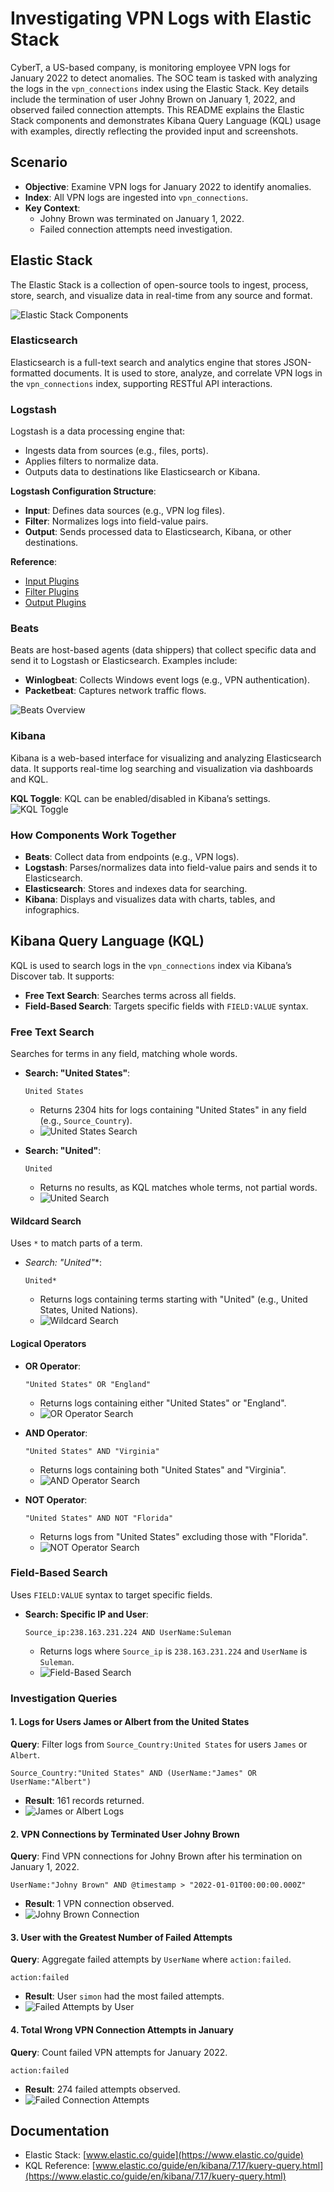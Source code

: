 # Investigating VPN Logs with Elastic Stack

CyberT, a US-based company, is monitoring employee VPN logs for January 2022 to detect anomalies. The SOC team is tasked with analyzing the logs in the `vpn_connections` index using the Elastic Stack. Key details include the termination of user Johny Brown on January 1, 2022, and observed failed connection attempts. This README explains the Elastic Stack components and demonstrates Kibana Query Language (KQL) usage with examples, directly reflecting the provided input and screenshots.

## Scenario

- **Objective**: Examine VPN logs for January 2022 to identify anomalies.
- **Index**: All VPN logs are ingested into `vpn_connections`.
- **Key Context**:
  - Johny Brown was terminated on January 1, 2022.
  - Failed connection attempts need investigation.

## Elastic Stack

The Elastic Stack is a collection of open-source tools to ingest, process, store, search, and visualize data in real-time from any source and format.

![Elastic Stack Components](1.png)

### Elasticsearch
Elasticsearch is a full-text search and analytics engine that stores JSON-formatted documents. It is used to store, analyze, and correlate VPN logs in the `vpn_connections` index, supporting RESTful API interactions.

### Logstash
Logstash is a data processing engine that:
- Ingests data from sources (e.g., files, ports).
- Applies filters to normalize data.
- Outputs data to destinations like Elasticsearch or Kibana.

**Logstash Configuration Structure**:
- **Input**: Defines data sources (e.g., VPN log files).
- **Filter**: Normalizes logs into field-value pairs.
- **Output**: Sends processed data to Elasticsearch, Kibana, or other destinations.

**Reference**:
- [Input Plugins](https://www.elastic.co/guide/en/logstash/8.1/input-plugins.html)
- [Filter Plugins](https://www.elastic.co/guide/en/logstash/8.1/filter-plugins.html)
- [Output Plugins](https://www.elastic.co/guide/en/logstash/8.1/output-plugins.html)

### Beats
Beats are host-based agents (data shippers) that collect specific data and send it to Logstash or Elasticsearch. Examples include:
- **Winlogbeat**: Collects Windows event logs (e.g., VPN authentication).
- **Packetbeat**: Captures network traffic flows.

![Beats Overview](2.png)

### Kibana
Kibana is a web-based interface for visualizing and analyzing Elasticsearch data. It supports real-time log searching and visualization via dashboards and KQL.

**KQL Toggle**: KQL can be enabled/disabled in Kibana’s settings.
![KQL Toggle](3.png)

### How Components Work Together
- **Beats**: Collect data from endpoints (e.g., VPN logs).
- **Logstash**: Parses/normalizes data into field-value pairs and sends it to Elasticsearch.
- **Elasticsearch**: Stores and indexes data for searching.
- **Kibana**: Displays and visualizes data with charts, tables, and infographics.

## Kibana Query Language (KQL)

KQL is used to search logs in the `vpn_connections` index via Kibana’s Discover tab. It supports:
- **Free Text Search**: Searches terms across all fields.
- **Field-Based Search**: Targets specific fields with `FIELD:VALUE` syntax.

### Free Text Search
Searches for terms in any field, matching whole words.

- **Search: "United States"**:
  ```kql
  United States
  ```
  - Returns 2304 hits for logs containing "United States" in any field (e.g., `Source_Country`).
  - ![United States Search](5.png)

- **Search: "United"**:
  ```kql
  United
  ```
  - Returns no results, as KQL matches whole terms, not partial words.
  - ![United Search](6.png)

#### Wildcard Search
Uses `*` to match parts of a term.

- **Search: "United*"**:
  ```kql
  United*
  ```
  - Returns logs containing terms starting with "United" (e.g., United States, United Nations).
  - ![Wildcard Search](7.png)

#### Logical Operators
- **OR Operator**:
  ```kql
  "United States" OR "England"
  ```
  - Returns logs containing either "United States" or "England".
  - ![OR Operator Search](8.png)

- **AND Operator**:
  ```kql
  "United States" AND "Virginia"
  ```
  - Returns logs containing both "United States" and "Virginia".
  - ![AND Operator Search](9.png)

- **NOT Operator**:
  ```kql
  "United States" AND NOT "Florida"
  ```
  - Returns logs from "United States" excluding those with "Florida".
  - ![NOT Operator Search](10.png)

### Field-Based Search
Uses `FIELD:VALUE` syntax to target specific fields.

- **Search: Specific IP and User**:
  ```kql
  Source_ip:238.163.231.224 AND UserName:Suleman
  ```
  - Returns logs where `Source_ip` is `238.163.231.224` and `UserName` is `Suleman`.
  - ![Field-Based Search](11.png)

### Investigation Queries

#### 1. Logs for Users James or Albert from the United States
**Query**: Filter logs from `Source_Country:United States` for users `James` or `Albert`.

```kql
Source_Country:"United States" AND (UserName:"James" OR UserName:"Albert")
```

- **Result**: 161 records returned.
- ![James or Albert Logs](12.png)

#### 2. VPN Connections by Terminated User Johny Brown
**Query**: Find VPN connections for Johny Brown after his termination on January 1, 2022.

```kql
UserName:"Johny Brown" AND @timestamp > "2022-01-01T00:00:00.000Z"
```

- **Result**: 1 VPN connection observed.
- ![Johny Brown Connection](13.png)

#### 3. User with the Greatest Number of Failed Attempts
**Query**: Aggregate failed attempts by `UserName` where `action:failed`.

```kql
action:failed
```

- **Result**: User `simon` had the most failed attempts.
- ![Failed Attempts by User](14.png)

#### 4. Total Wrong VPN Connection Attempts in January
**Query**: Count failed VPN attempts for January 2022.

```kql
action:failed
```

- **Result**: 274 failed attempts observed.
- ![Failed Connection Attempts](14.png)

## Documentation
- Elastic Stack: [www.elastic.co/guide](https://www.elastic.co/guide)
- KQL Reference: [www.elastic.co/guide/en/kibana/7.17/kuery-query.html](https://www.elastic.co/guide/en/kibana/7.17/kuery-query.html)
